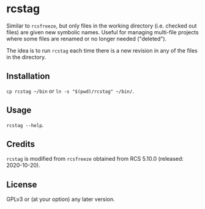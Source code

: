 # rcstag
Similar to `rcsfreeze`, but only files in the working directory (i.e. checked
out files) are given new symbolic names. Useful for managing multi-file projects
where some files are renamed or no longer needed ("deleted").

The idea is to run `rcstag` each time there is a new revision in any of the
files in the directory.


## Installation
`cp rcstag ~/bin` or `ln -s "$(pwd)/rcstag" ~/bin/`.


## Usage
`rcstag --help`.


## Credits
`rcstag` is modified from `rcsfreeze` obtained from RCS 5.10.0 (released:
2020-10-20).


## License
GPLv3 or (at your option) any later version.
